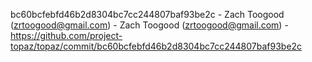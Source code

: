 bc60bcfebfd46b2d8304bc7cc244807baf93be2c - Zach Toogood (zrtoogood@gmail.com) - Zach Toogood (zrtoogood@gmail.com) - https://github.com/project-topaz/topaz/commit/bc60bcfebfd46b2d8304bc7cc244807baf93be2c
